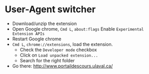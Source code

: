 # User-Agent switcher

- Download/unzip the extension
- Open Google chrome, `Cmd L`, `about:flags` Enable `Experimental Extension APIs`
- Restart Google chrome
- `Cmd L`, `chrome://extensions`, load the extension.
  - Check the `Developer mode` checkbox
  - Click on `Load unpacked extension...`
  - Search for the right folder
- Go there: http://www.portaildescours.ulaval.ca/
